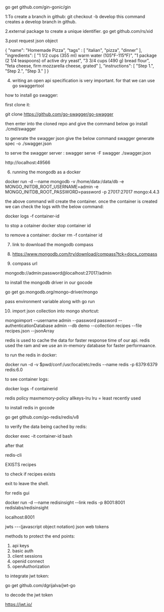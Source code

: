 go get github.com/gin-gonic/gin

1:To create a branch in github:
git checkout -b develop
this command creates a develop branch in github.

2.external package to create a unique identifier.
go get github.com/rs/xid

3.post request json object

{
"name": "Homemade Pizza",
"tags" : [
"italian",
"pizza",
"dinner"
],
"ingredients": [
"1 1/2 cups (355 ml) warm water (105°F-115°F)",
"1 package (2 1/4 teaspoons) of active dry yeast",
"3 3/4 cups (490 g) bread flour",
"feta cheese, firm mozzarella cheese, grated"
],
"instructions": [
"Step 1.",
"Step 2.",
"Step 3."
]
}

4. writing an open api specification is very important.
   for that we can use go swaggertool

how to install go swagger:

first clone it:

git clone https://github.com/go-swagger/go-swagger

then enter into the cloned repo and give the command below
go install ./cmd/swagger

to generate the swagger json give the below command
swagger generate spec -o ./swagger.json

to serve the swagger server :
swagger serve -F swagger ./swagger.json

http://localhost:49566

6. running the mongodb as a docker

docker run -d --name mongodb -v /home/data:/data/db -e MONGO_INITDB_ROOT_USERNAME=admin -e MONGO_INITDB_ROOT_PASSWORD=password -p 27017:27017 mongo:4.4.3

the above command will create the container.
once the container is created we can check the logs with the below command:

docker logs -f container-id

to stop a cotainer
docker stop container id

to remove a container:
docker rm -f container id

7. link to download the mongodb compass
8. https://www.mongodb.com/try/download/compass?tck=docs_compass

9. compass url

mongodb://admin:password@localhost:27017/admin

to install the mongodb driver in our gocode

go get go.mongodb.org/mongo-driver/mongo

pass environment variable along with go run

10. import json collection into mongo shortcut:

mongoimport --username admin --password password --authenticationDatabase admin --db demo --collection recipes --file recipes.json --jsonArray

redis is used to cache the data for faster response time of our api.
redis used the ram and we use an in-memory database for faster performaance.

to run the redis in docker:

docker run -d -v $pwd/conf:/usr/local/etc/redis --name redis -p 6379:6379 redis:6.0

to see container logs:

docker logs -f containerid

redis policy maxmemory-policy allkeys-lru
lru = least recently used

to install redis in gocode

go get github.com/go-redis/redis/v8

to verify the data being cached by redis:

docker exec -it container-id bash

after that

redis-cli

EXISTS recipes

to check if recipes exists

exit to leave the shell.

for redis gui

docker run -d --name redisinsight --link redis -p 8001:8001 redislabs/redisinsight

localhost:8001

jwts ---(javascript object notation) json web tokens

methods to protect the end points:

1. api keys
2. basic auth
3. client sessions
4. openid connect
5. openAuthorization

to integrate jwt token:

go get github.com/dgrijalva/jwt-go

to decode the jwt token

https://jwt.io/
